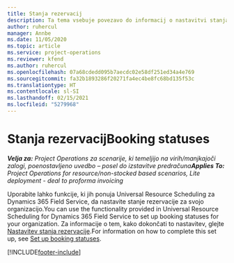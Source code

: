 ```yaml
---
title: Stanja rezervacij
description: Ta tema vsebuje povezavo do informacij o nastavitvi stanja rezervacije za Project Operations.
author: ruhercul
manager: Annbe
ms.date: 11/05/2020
ms.topic: article
ms.service: project-operations
ms.reviewer: kfend
ms.author: ruhercul
ms.openlocfilehash: 07a68cdedd095b7aecdc02e58df251ed34a4e769
ms.sourcegitcommit: fa32b1893286f20271fa4ec4be8fc68bd135f53c
ms.translationtype: HT
ms.contentlocale: sl-SI
ms.lasthandoff: 02/15/2021
ms.locfileid: "5279968"
---
```

# <a name="booking-statuses"></a><span data-ttu-id="78b4e-103">Stanja rezervacij</span><span class="sxs-lookup"><span data-stu-id="78b4e-103">Booking statuses</span></span>

<span data-ttu-id="78b4e-104">_**Velja za:** Project Operations za scenarije, ki temeljijo na virih/manjkajoči zalogi, poenostavljeno uvedbo – posel do izstavitve predračuna_</span><span class="sxs-lookup"><span data-stu-id="78b4e-104">_**Applies To:** Project Operations for resource/non-stocked based scenarios, Lite deployment - deal to proforma invoicing_</span></span>

<span data-ttu-id="78b4e-105">Uporabite lahko funkcije, ki jih ponuja Universal Resource Scheduling za Dynamics 365 Field Service, da nastavite stanje rezervacije za svojo organizacijo.</span><span class="sxs-lookup"><span data-stu-id="78b4e-105">You can use the functionality provided in Universal Resource Scheduling for Dynamics 365 Field Service to set up booking statuses for your organization.</span></span> <span data-ttu-id="78b4e-106">Za informacije o tem, kako dokončati to nastavitev, glejte [Nastavitev stanja rezervacije](https://docs.microsoft.com/dynamics365/field-service/set-up-booking-statuses).</span><span class="sxs-lookup"><span data-stu-id="78b4e-106">For information on how to complete this set up, see [Set up booking statuses](https://docs.microsoft.com/dynamics365/field-service/set-up-booking-statuses).</span></span>


[!INCLUDE[footer-include](../includes/footer-banner.md)]